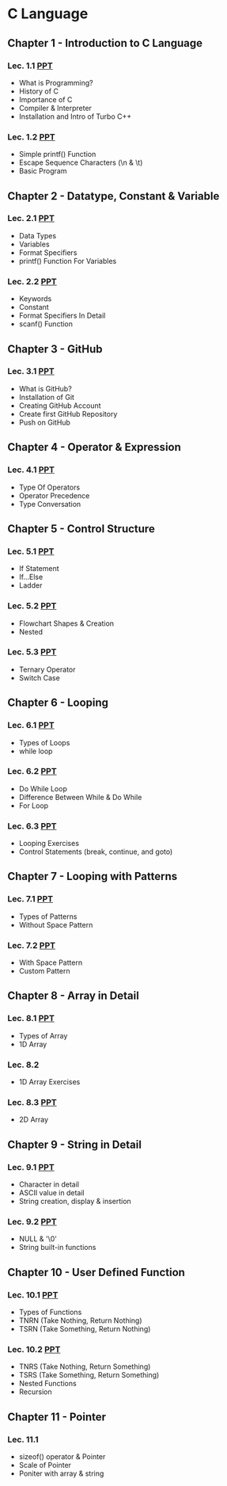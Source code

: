 # C Language

## Chapter 1 - Introduction to C Language

### Lec. 1.1 [PPT](https://drive.google.com/file/d/1NoOlBjOtYKtkJ8BovOl5F2NyZcMk8XJT/view?usp=sharing)
- What is Programming?
- History of C
- Importance of C
- Compiler & Interpreter
- Installation and Intro of Turbo C++

### Lec. 1.2 [PPT](https://drive.google.com/file/d/18oIy8TmedLwMDtRg1aKn8bmr-y2NQbsq/view?usp=sharing)
- Simple printf() Function
- Escape Sequence Characters (\n & \t)
- Basic Program


## Chapter 2 - Datatype, Constant & Variable

### Lec. 2.1 [PPT](https://drive.google.com/file/d/1UjTAr_D8nN8b76WjN5x5jecHNQfeqobt/view?usp=sharing)
- Data Types
- Variables
- Format Specifiers
- printf() Function For Variables

### Lec. 2.2 [PPT](https://drive.google.com/file/d/1w_JI4lh_zfng5nuH49kYgaF6qECt9Ah7/view?usp=sharing)
- Keywords
- Constant
- Format Specifiers In Detail
- scanf() Function 


## Chapter 3 - GitHub

### Lec. 3.1 [PPT](https://drive.google.com/file/d/1-cd5onhVR-_3ptUt5_u_v2jwoFggB7e_/view?usp=sharing)
- What is GitHub?
- Installation of Git
- Creating GitHub Account
- Create first GitHub Repository
- Push on GitHub

## Chapter 4 - Operator & Expression

### Lec. 4.1 [PPT](https://drive.google.com/file/d/1aCwDjrCe5CMmDsFliK7IwZc_OgHhHPlc/view?usp=sharing)
- Type Of Operators
- Operator Precedence
- Type Conversation

## Chapter 5 - Control Structure

### Lec. 5.1 [PPT](https://drive.google.com/file/d/1bG7OywGU9fnrBDGugP5ZQ3doKT9d6vAa/view?usp=sharing)
- If Statement
- If...Else
- Ladder

### Lec. 5.2 [PPT](https://drive.google.com/file/d/1tC_Y6-wGJd0tMhW379rsMtwJoTSY7Szd/view?usp=sharing)
- Flowchart Shapes & Creation
- Nested

### Lec. 5.3 [PPT](https://drive.google.com/file/d/1wLNexJlplbPlqlQPdZKQ3u2XHO7SICLd/view?usp=sharing)
- Ternary Operator
- Switch Case 

## Chapter 6 - Looping

### Lec. 6.1 [PPT](https://drive.google.com/file/d/1mi94_d_0nBSqxppobbUzmMLWAXBT78OD/view?usp=sharing)
- Types of Loops
- while loop

### Lec. 6.2 [PPT](https://drive.google.com/file/d/1_SJ0doqk8ElGsu_7LAK5z-lW2FzinMgl/view?usp=sharing)
- Do While Loop
- Difference Between While & Do While
- For Loop

### Lec. 6.3 [PPT](https://drive.google.com/file/d/1TJMC5iOmf_fm4sye58HLqXS1icPe2b6b/view?usp=sharing)
- Looping Exercises
- Control Statements (break, continue, and goto)

## Chapter 7 - Looping with Patterns

### Lec. 7.1 [PPT](https://drive.google.com/file/d/15jr6xXWeus0hGLs6MHHcWbWGX-b-v68x/view?usp=sharing)
- Types of Patterns
- Without Space Pattern

### Lec. 7.2 [PPT](https://drive.google.com/file/d/1NqPwggxqEcNC4ws2D-nIKWZHSHCSWTUQ/view?usp=sharing)
- With Space Pattern
- Custom Pattern

## Chapter 8 - Array in Detail

### Lec. 8.1 [PPT](https://drive.google.com/file/d/1bG2lPMHfAGegIcw4Pkiw0HCKsvd2UPqb/view?usp=sharing)
- Types of Array
- 1D Array

### Lec. 8.2
- 1D Array Exercises

### Lec. 8.3 [PPT](https://drive.google.com/file/d/1EW18tMclCjuEZmarqvGHeG98vz8hXMMq/view?usp=sharing)
- 2D Array

## Chapter 9 - String in Detail

### Lec. 9.1 [PPT](https://drive.google.com/file/d/1AfUtl_tZNiBbxvA3W45nLkGMZfTtAvvZ/view?usp=sharing)
- Character in detail
- ASCII value in detail
- String creation, display & insertion

### Lec. 9.2 [PPT](https://drive.google.com/file/d/1GnraIimiyfz6kk2kcE0ajS7TzubTOTqh/view?usp=sharing)
- NULL & '\0'
- String built-in functions

## Chapter 10 - User Defined Function

### Lec. 10.1 [PPT](https://drive.google.com/file/d/16wuhKS-duFO6lIat_l1TDqgfgsNSpi6q/view?usp=sharing)
- Types of Functions
- TNRN (Take Nothing, Return Nothing)
- TSRN (Take Something, Return Nothing)

### Lec. 10.2 [PPT](https://drive.google.com/file/d/1x2uvDNorE12miFwk3dmCf7KwcEav6VlA/view?usp=sharing)
- TNRS (Take Nothing, Return Something)
- TSRS (Take Something, Return Something)
- Nested Functions
- Recursion

## Chapter 11 - Pointer

### Lec. 11.1
- sizeof() operator & Pointer
- Scale of Pointer
- Poniter with array & string
